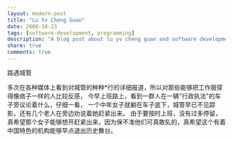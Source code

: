 ```yaml
---
layout: modern-post
title: "Lu Yv Cheng Guan"
date: 2008-10-23
tags: [software-development, programming]
description: "A blog post about lu yv cheng guan and software development."
share: true
comments: true
---
```


路遇城管

多次在各种媒体上看到对城管的种种*行的详细报道，所以对那些能够把工作服穿得像痞子一样的人比较反感，
今早上班路上，看到一群人在一辆"行政执法"的车子旁议论着什么，仔细一看，
一个中年女子就躺在车子底下，城管早已不见踪影，还有几个老人在旁边劝说着她赶紧出来。
由于要按时上班，没有过多停留，真希望那个女子能够想开赶紧出来，因为保不准他们可真敢轧的，真希望这个有着中国特色的机构能够早点退出历史舞台。
